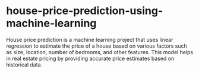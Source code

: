 # house-price-prediction-using-machine-learning
House price prediction is a machine learning project that uses linear regression to estimate the price of a house based on various factors such as size, location, number of bedrooms, and other features. This model helps in real estate pricing by providing accurate price estimates based on historical data.
